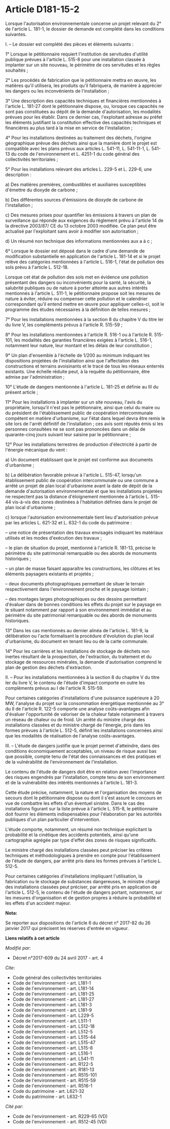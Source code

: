 # Article D181-15-2

Lorsque l'autorisation environnementale concerne un projet relevant du 2° de l'article L. 181-1, le dossier de demande est
complété dans les conditions suivantes.

I. – Le dossier est complété des pièces et éléments suivants :

1° Lorsque le pétitionnaire requiert l'institution de servitudes d'utilité publique prévues à l'article L. 515-8 pour une
installation classée à implanter sur un site nouveau, le périmètre de ces servitudes et les règles souhaités ;

2° Les procédés de fabrication que le pétitionnaire mettra en œuvre, les matières qu'il utilisera, les produits qu'il
fabriquera, de manière à apprécier les dangers ou les inconvénients de l'installation ;

3° Une description des capacités techniques et financières mentionnées à l'article L. 181-27 dont le pétitionnaire dispose,
ou, lorsque ces capacités ne sont pas constituées au dépôt de la demande d'autorisation, les modalités prévues pour les
établir. Dans ce dernier cas, l'exploitant adresse au préfet les éléments justifiant la constitution effective des capacités
techniques et financières au plus tard à la mise en service de l'installation ;

4° Pour les installations destinées au traitement des déchets, l'origine géographique prévue des déchets ainsi que la manière
dont le projet est compatible avec les plans prévus aux articles L. 541-11, L. 541-11-1, L. 541-13 du code de l'environnement
et L. 4251-1 du code général des collectivités territoriales ;

5° Pour les installations relevant des articles L. 229-5 et L. 229-6, une description :

a) Des matières premières, combustibles et auxiliaires susceptibles d'émettre du dioxyde de carbone ;

b) Des différentes sources d'émissions de dioxyde de carbone de l'installation ;

c) Des mesures prises pour quantifier les émissions à travers un plan de surveillance qui réponde aux exigences du règlement
prévu à l'article 14 de la directive 2003/87/ CE du 13 octobre 2003 modifiée. Ce plan peut être actualisé par l'exploitant
sans avoir à modifier son autorisation ;

d) Un résumé non technique des informations mentionnées aux a à c ;

6° Lorsque le dossier est déposé dans le cadre d'une demande de modification substantielle en application de l'article L.
181-14 et si le projet relève des catégories mentionnées à l'article L. 516-1, l'état de pollution des sols prévu à l'article
L. 512-18.

Lorsque cet état de pollution des sols met en évidence une pollution présentant des dangers ou inconvénients pour la santé,
la sécurité, la salubrité publiques ou de nature à porter atteinte aux autres intérêts mentionnés à l'article L. 511-1, le
pétitionnaire propose soit les mesures de nature à éviter, réduire ou compenser cette pollution et le calendrier
correspondant qu'il entend mettre en œuvre pour appliquer celles-ci, soit le programme des études nécessaires à la définition
de telles mesures ;

7° Pour les installations mentionnées à la section 8 du chapitre V du titre Ier du livre V, les compléments prévus à
l'article R. 515-59 ;

8° Pour les installations mentionnées à l'article R. 516-1 ou à l'article R. 515-101, les modalités des garanties financières
exigées à l'article L. 516-1, notamment leur nature, leur montant et les délais de leur constitution ;

9° Un plan d'ensemble à l'échelle de 1/200 au minimum indiquant les dispositions projetées de l'installation ainsi que
l'affectation des constructions et terrains avoisinants et le tracé de tous les réseaux enterrés existants. Une échelle
réduite peut, à la requête du pétitionnaire, être admise par l'administration ;

10° L'étude de dangers mentionnée à l'article L. 181-25 et définie au III du présent article ;

11° Pour les installations à implanter sur un site nouveau, l'avis du propriétaire, lorsqu'il n'est pas le pétitionnaire,
ainsi que celui du maire ou du président de l'établissement public de coopération intercommunale compétent en matière
d'urbanisme, sur l'état dans lequel devra être remis le site lors de l'arrêt définitif de l'installation ; ces avis sont
réputés émis si les personnes consultées ne se sont pas prononcées dans un délai de quarante-cinq jours suivant leur saisine
par le pétitionnaire ;

12° Pour les installations terrestres de production d'électricité à partir de l'énergie mécanique du vent :

a) Un document établissant que le projet est conforme aux documents d'urbanisme ;

b) La délibération favorable prévue à l'article L. 515-47, lorsqu'un établissement public de coopération intercommunale ou
une commune a arrêté un projet de plan local d'urbanisme avant la date de dépôt de la demande d'autorisation environnementale
et que les installations projetées ne respectent pas la distance d'éloignement mentionnée à l'article L. 515-44 vis-à-vis des
zones destinées à l'habitation définies dans le projet de plan local d'urbanisme ;

c) lorsque l'autorisation environnementale tient lieu d'autorisation prévue par les articles L. 621-32 et L. 632-1 du code du
patrimoine :

– une notice de présentation des travaux envisagés indiquant les matériaux utilisés et les modes d'exécution des travaux ;

– le plan de situation du projet, mentionné à l'article R. 181-13, précise le périmètre du site patrimonial remarquable ou
des abords de monuments historiques ;

– un plan de masse faisant apparaître les constructions, les clôtures et les éléments paysagers existants et projetés ;

– deux documents photographiques permettant de situer le terrain respectivement dans l'environnement proche et le paysage
lointain ;

– des montages larges photographiques ou des dessins permettant d'évaluer dans de bonnes conditions les effets du projet sur
le paysage en le situant notamment par rapport à son environnement immédiat et au périmètre du site patrimonial remarquable
ou des abords de monuments historiques.

13° Dans les cas mentionnés au dernier alinéa de l'article L. 181-9, la délibération ou l'acte formalisant la procédure
d'évolution du plan local d'urbanisme, du document en tenant lieu ou de la carte communale.

14° Pour les carrières et les installations de stockage de déchets non inertes résultant de la prospection, de l'extraction,
du traitement et du stockage de ressources minérales, la demande d'autorisation comprend le plan de gestion des déchets
d'extraction.

II. – Pour les installations mentionnées à la section 8 du chapitre V du titre Ier du livre V, le contenu de l'étude d'impact
comporte en outre les compléments prévus au I de l'article R. 515-59.

Pour certaines catégories d'installations d'une puissance supérieure à 20 MW, l'analyse du projet sur la consommation
énergétique mentionnée au 3° du II de l'article R. 122-5 comporte une analyse coûts-avantages afin d'évaluer l'opportunité de
valoriser de la chaleur fatale notamment à travers un réseau de chaleur ou de froid. Un arrêté du ministre chargé des
installations classées et du ministre chargé de l'énergie, pris dans les formes prévues à l'article L. 512-5, définit les
installations concernées ainsi que les modalités de réalisation de l'analyse coûts-avantages.

III. – L'étude de dangers justifie que le projet permet d'atteindre, dans des conditions économiquement acceptables, un
niveau de risque aussi bas que possible, compte tenu de l'état des connaissances et des pratiques et de la vulnérabilité de
l'environnement de l'installation.

Le contenu de l'étude de dangers doit être en relation avec l'importance des risques engendrés par l'installation, compte
tenu de son environnement et de la vulnérabilité des intérêts mentionnés à l'article L. 181-3.

Cette étude précise, notamment, la nature et l'organisation des moyens de secours dont le pétitionnaire dispose ou dont il
s'est assuré le concours en vue de combattre les effets d'un éventuel sinistre. Dans le cas des installations figurant sur la
liste prévue à l'article L. 515-8, le pétitionnaire doit fournir les éléments indispensables pour l'élaboration par les
autorités publiques d'un plan particulier d'intervention.

L'étude comporte, notamment, un résumé non technique explicitant la probabilité et la cinétique des accidents potentiels,
ainsi qu'une cartographie agrégée par type d'effet des zones de risques significatifs.

Le ministre chargé des installations classées peut préciser les critères techniques et méthodologiques à prendre en compte
pour l'établissement de l'étude de dangers, par arrêté pris dans les formes prévues à l'article L. 512-5.

Pour certaines catégories d'installations impliquant l'utilisation, la fabrication ou le stockage de substances dangereuses,
le ministre chargé des installations classées peut préciser, par arrêté pris en application de l'article L. 512-5, le contenu
de l'étude de dangers portant, notamment, sur les mesures d'organisation et de gestion propres à réduire la probabilité et
les effets d'un accident majeur.

**Nota:**

Se reporter aux dispositions de l'article 6 du décret n° 2017-82 du 26 janvier 2017 qui précisent les réserves d'entrée en
vigueur.

**Liens relatifs à cet article**

_Modifié par_:

  - Décret n°2017-609 du 24 avril 2017 - art. 4

_Cite_:

  - Code général des collectivités territoriales
  - Code de l'environnement - art. L181-1
  - Code de l'environnement - art. L181-14
  - Code de l'environnement - art. L181-25
  - Code de l'environnement - art. L181-27
  - Code de l'environnement - art. L181-3
  - Code de l'environnement - art. L181-9
  - Code de l'environnement - art. L229-5
  - Code de l'environnement - art. L511-1
  - Code de l'environnement - art. L512-18
  - Code de l'environnement - art. L512-5
  - Code de l'environnement - art. L515-44
  - Code de l'environnement - art. L515-47
  - Code de l'environnement - art. L515-8
  - Code de l'environnement - art. L516-1
  - Code de l'environnement - art. L541-11
  - Code de l'environnement - art. R122-5
  - Code de l'environnement - art. R181-13
  - Code de l'environnement - art. R515-101
  - Code de l'environnement - art. R515-59
  - Code de l'environnement - art. R516-1
  - Code du patrimoine - art. L621-32
  - Code du patrimoine - art. L632-1

_Cité par_:

  - Code de l'environnement - art. R229-65 (VD)
  - Code de l'environnement - art. R512-45 (VD)
